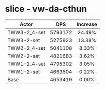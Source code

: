 # slice - vw-da-cthun
| Actor | DPS | Increase |
|---|:---:|:---:|
|TWW3-2_4-set|5793172|24.49%|
|TWW3-2-set|5275823|13.38%|
|TWW2-2_4-set|5041108|8.33%|
|TWW2-2-set|4821683|3.62%|
|TWW1-2_4-set|4795302|3.05%|
|TWW1-2-set|4663504|0.22%|
|Base|4653419|0.00%|
